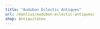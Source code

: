 ```yaml
---
title: "Audubon Eclectic Antiques"
url: /manlius/audubon-eclectic-antiques/
shop: Antiquitäten
---
```

